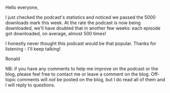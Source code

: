 <!--more-->

Hello everyone,

I just checked the podcast's statistics and noticed we passed the 5000 downloads mark this week. At the rate the podcast is now being downloaded, we'll have doubled that in another few weeks: each episode got downloaded, on average, almost 500 times!

I honestly never thought this podcast would be that popular. Thanks for listening - I'll keep talking!

Ronald

NB: if you have any comments to help me improve on the podcast or the blog, please feel free to contact me or leave a comment on the blog. Off-topic comments will _not_ be posted on the blog, but I do read all of them and I will reply to questions.